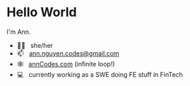 # Hello World

I'm Ann. 
- 🙋‍♀️ &nbsp; she/her
- 📫 &nbsp; ann.nguyen.codes@gmail.com
- 🕸️ &nbsp; [annCodes.com](http://anncodes.com) (infinite loop!)
- 💻 &nbsp; currently working as a SWE doing FE stuff in FinTech
